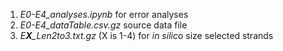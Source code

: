

1. *E0-E4_analyses.ipynb* for error analyses
2. *E0-E4_dataTable.csv.gz* source data file
3. *E**X**_Len2to3.txt.gz* (X is 1-4) for *in silico* size selected strands
